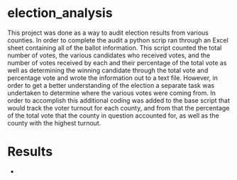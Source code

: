 # election_analysis
This project was done as a way to audit election results from various counties. In order to complete the audit a python scrip ran through an Excel sheet containing all of the ballot information. This script counted the total number of votes, the various candidates who received votes, and the number of votes received by each and their percentage of the total vote as well as determining the winning candidate through the total vote and percentage vote and wrote the information out to a text file. However, in order to get a better understanding of the election a separate task was undertaken to determine where the various votes were coming from. In order to accomplish this additional coding was added to the base script that would track the voter turnout for each county, and from that the percentage of the total vote that the county in question accounted for, as well as the county with the highest turnout.

# Results
  * 

